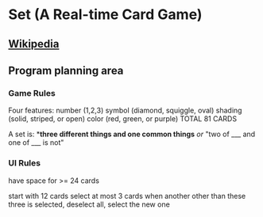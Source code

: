 #  Set (A Real-time Card Game)

## [Wikipedia](https://en.wikipedia.org/wiki/Set_(game))

## Program planning area

### Game Rules
Four features: 
number (1,2,3)
symbol (diamond, squiggle, oval)
shading (solid, striped, or open)
color (red, green, or purple)
TOTAL 81 CARDS

A set is:
***three different things and one common things**
*or* "two of ___ and one of ___ is not"


### UI Rules

have space for >= 24 cards

start with 12 cards
select at most 3 cards
when another other than these three is selected, deselect all, select the new one


